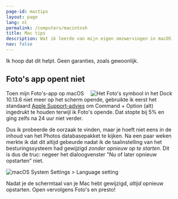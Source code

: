```yaml
---
page-id: mactips
layout: page
lang: nl
permalink: /computers/macintosh
title: Mac tips
description: Wat ik leerde van mijn eigen omzwervingen in macOS
nav: false
---
```


Ik hoop dat dit helpt. Geen garanties, zoals gewoonlijk.

<div class="card mx-auto mb-3 p-3" style="max-width: 90%;">

<h2>Foto's app opent niet</h2>

<img src='{{ "/assets/img/mac/photos-dock.png" | relative_url }}' alt="Het Foto's symbool in het Dock" style="float: right;">

Toen mijn Foto's-app op macOS 10.13.6 niet meer op het scherm opende, gebruikte ik eerst het standaard
<a href="https://support.apple.com/en-us/HT204967">Apple Support-advies</a> om Command + Option (alt) ingedrukt te
houden terwijl ik Foto's opende. Dat stopte bij 5% en ging zelfs na 24 uur niet verder.

Dus ik probeerde de oorzaak te vinden, maar je hoeft niet eens in de inhoud van het Photos databasepakket te kijken.
Na een paar weken merkte ik dat dit altijd gebeurde nadat ik de taalinstelling van het besturingssysteem had
gewijzigd _zonder opnieuw op te starten_.
Dit is dus de truc: negeer het dialoogvenster "Nu of later opnieuw opstarten" niet.

<img src='{{ "/assets/img/mac/Prefs-Language.png" | relative_url }}' alt="macOS System Settings > Language setting">

Nadat je de schermtaal van je Mac hebt gewijzigd, _altijd_ opnieuw opstarten. Open vervolgens Foto's en presto!

</div>
